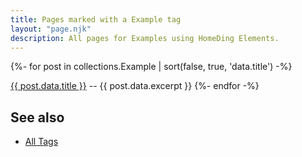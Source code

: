 ```yaml
---
title: Pages marked with a Example tag
layout: "page.njk"
description: All pages for Examples using HomeDing Elements.
---
```


{%- for post in collections.Example | sort(false, true, 'data.title')  -%}
<p><a href="{{ post.url | url }}">{{ post.data.title }}</a> -- {{ post.data.excerpt }}
{%- endfor -%}

<h2> See also</h2>

<ul>
  <li><a href="/tag/index.htm">All Tags</a></li>
</ul>
